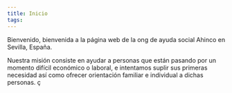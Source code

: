 ```yaml
---
title: Inicio
tags: 
---
```

Bienvenido, bienvenida a la página web de la ong de ayuda social Ahinco en Sevilla, España.

Nuestra misión consiste en ayudar a personas que están pasando por un momento difícil económico o laboral, e intentamos suplir sus primeras necesidad así como ofrecer orientación familiar e individual a dichas personas.
ç